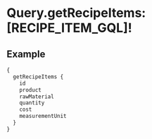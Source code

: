 # Query.getRecipeItems: [RECIPE_ITEM_GQL]!
            
## Example
```graphql
{
  getRecipeItems {
    id
    product
    rawMaterial
    quantity
    cost
    measurementUnit
  }
}

```